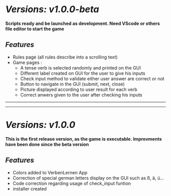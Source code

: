 # _**Versions: v1.0.0-beta**_

**Scripts ready and be launched as development. Need VScode or others file editor to start the game**

## _Features_

* Rules page (all rules describe into a scrolling text)
* Game pages :
  * A tense verb is selected randomly and printed on the GUI
  * Different label created on GUI for the user to give his inputs
  * Check input method to validate either user answer are correct or not
  * Button to navigate in the GUI (submit, next, close)
  * Picture displayed according to user result for each verb
  * Correct anwers given to the user after checking his inputs

___
___

# _**Versions: v1.0.0**_

**This is the first release version, as the game is executable. Improvments have been done since the beta version**

## _Features_

* Colors added to VerbenLernen App
* Correction of special german letters display on the GUI such as ß, ä, ü...
* Code correction regarding usage of check_input funtion
* installer created
